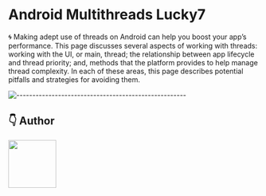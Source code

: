 # Android Multithreads Lucky7
🌀 Making adept use of threads on Android can help you boost your app’s performance. This page discusses several aspects of working with threads: working with the UI, or main, thread; the relationship between app lifecycle and thread priority; and, methods that the platform provides to help manage thread complexity. In each of these areas, this page describes potential pitfalls and strategies for avoiding them.


![-----------------------------------------------------](https://raw.githubusercontent.com/andreasbm/readme/master/assets/lines/colored.png)

## 👇 Author
<p>
    <a href="https://nphau.medium.com/" target="_blank">
    <img src="https://avatars2.githubusercontent.com/u/13111806?s=400&u=f09b6160dbbe2b7eeae0aeb0ab4efac0caad57d7&v=4" width="96" height="96">
    </a>
</p>